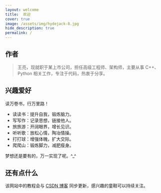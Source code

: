 ```yaml
---
layout: welcome
title:  欢迎
cover: true
image: /assets/img/hydejack-8.jpg
hide_description: true
permalink: /
---
```


## 作者

> 王亮，现就职于某上市公司，担任高级工程师、架构师，主要从事 C++、Python 相关工作，专注于代码，热衷于分享。

## 兴趣爱好

读万卷书，行万里路！

* 读读书：提升自我，锻炼脑力。
* 写写作：记录思想，链接他人。
* 旅旅游：开阔眼界，增长见识。
* 听听歌：放松心情，陶冶情操。
* 打打球：增强体魄，扩大交际。
* 爬爬山：锻炼脚力，减肥瘦身。

梦想还是要有的，万一实现了呢。^_^

## 还有点什么

该网站中的教程会与 [CSDN 博客](https://blog.csdn.net/liang19890820) 同步更新，感兴趣的童鞋可以持续关注。